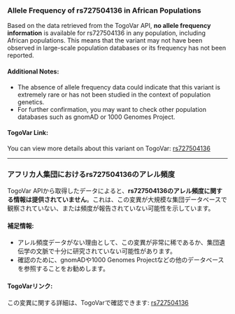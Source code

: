 ### Allele Frequency of rs727504136 in African Populations

Based on the data retrieved from the TogoVar API, **no allele frequency information** is available for rs727504136 in any population, including African populations. This means that the variant may not have been observed in large-scale population databases or its frequency has not been reported.

#### Additional Notes:
- The absence of allele frequency data could indicate that this variant is extremely rare or has not been studied in the context of population genetics.
- For further confirmation, you may want to check other population databases such as gnomAD or 1000 Genomes Project.

#### TogoVar Link:
You can view more details about this variant on TogoVar: [rs727504136](https://identifiers.org/dbsnp/rs727504136)

---

### アフリカ人集団におけるrs727504136のアレル頻度

TogoVar APIから取得したデータによると、**rs727504136のアレル頻度に関する情報は提供されていません**。これは、この変異が大規模な集団データベースで観察されていない、または頻度が報告されていない可能性を示しています。

#### 補足情報:
- アレル頻度データがない理由として、この変異が非常に稀であるか、集団遺伝学の文脈で十分に研究されていない可能性があります。
- 確認のために、gnomADや1000 Genomes Projectなどの他のデータベースを参照することをお勧めします。

#### TogoVarリンク:
この変異に関する詳細は、TogoVarで確認できます: [rs727504136](https://identifiers.org/dbsnp/rs727504136)